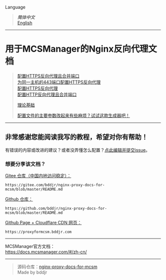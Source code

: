 Language
> ***简体中文***  
> [English](english/README.md)  

***
# 用于MCSManager的Nginx反向代理文档

> [配置HTTPS反向代理且合并端口](配置HTTPS反向代理且合并端口.md)  
> [为同一主机的443端口配置HTTPS反向代理](为同一主机的443端口配置HTTPS反向代理.md)  
> [配置HTTPS反向代理](配置HTTPS反向代理.md)  
> [配置HTTP反向代理且合并端口](配置HTTP反向代理且合并端口.md)  
>
> [理论基础](理论基础.md)  
>   
> <a href="https://proxyformcsm.bddjr.com/generator.html" target="_blank">配置文件的主要参数改起来有些麻烦？试试这款生成器吧！</a>

***
## 非常感谢您能阅读我写的教程，希望对你有帮助！
有错误的内容或改进的建议？或者没弄懂怎么配置？<a href="../../issues/new" target="_blank">点此编辑并提交issue</a>。  

### 想要分享该文档？  
[Gitee 仓库（中国内地访问稳定）：](https://gitee.com/bddjr/nginx-proxy-docs-for-mcsm/blob/master/README.md)  
```
https://gitee.com/bddjr/nginx-proxy-docs-for-mcsm/blob/master/README.md
```
[Github 仓库：](https://github.com/bddjr/nginx-proxy-docs-for-mcsm/blob/master/README.md)  
```
https://github.com/bddjr/nginx-proxy-docs-for-mcsm/blob/master/README.md
```
[Github Page + Cloudflare CDN 网页：](https://proxyformcsm.bddjr.com)  
```
https://proxyformcsm.bddjr.com
```

***
MCSManager官方文档：  
<https://docs.mcsmanager.com/#/zh-cn/>  

***
> 源码仓库：<a href="https://github.com/bddjr/nginx-proxy-docs-for-mcsm" target="_blank">nginx-proxy-docs-for-mcsm</a><br/>
> Made by bddjr

